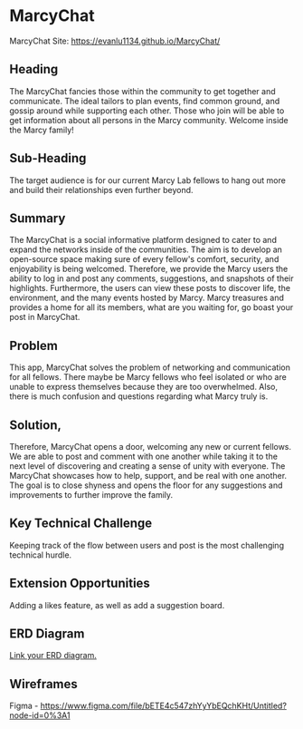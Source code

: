 # MarcyChat

MarcyChat Site: https://evanlu1134.github.io/MarcyChat/

## Heading
The MarcyChat fancies those within the community to get together and communicate. The ideal tailors to plan events, find common ground, and gossip around while supporting each other. Those who join will be able to get information about all persons in the Marcy community. Welcome inside the Marcy family!

## Sub-Heading
The target audience is for our current Marcy Lab fellows to hang out more and build their relationships even further beyond.

## Summary
The MarcyChat is a social informative platform designed to cater to and expand the networks inside of the communities. The aim is to develop an open-source space making sure of every fellow's comfort, security, and enjoyability is being welcomed. Therefore, we provide the Marcy users the ability to log in and post any comments, suggestions, and snapshots of their highlights. Furthermore, the users can view these posts to discover life, the environment, and the many events hosted by Marcy. Marcy treasures and provides a home for all its members, what are you waiting for, go boast your post in MarcyChat.

## Problem
This app, MarcyChat solves the problem of networking and communication for all fellows. There maybe be Marcy fellows who feel isolated or who are unable to express themselves because they are too overwhelmed. Also, there is much confusion and questions regarding what Marcy truly is.

## Solution,
Therefore, MarcyChat opens a door, welcoming any new or current fellows. We are able to post and comment with one another while taking it to the next level of discovering and creating a sense of unity with everyone. The MarcyChat showcases how to help, support, and be real with one another. The goal is to close shyness and opens the floor for any suggestions and improvements to further improve the family. 

## Key Technical Challenge
Keeping track of the flow between users and post is the most challenging technical hurdle.

## Extension Opportunities
Adding a likes feature, as well as add a suggestion board.

## ERD Diagram
[Link your ERD diagram.](https://drive.google.com/file/d/1Az6kGbYjTHE8AvjzJPxJPEiECsohDMxe/view?usp=sharing)

## Wireframes
Figma -  https://www.figma.com/file/bETE4c547zhYyYbEQchKHt/Untitled?node-id=0%3A1

